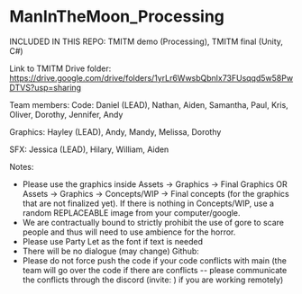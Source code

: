 # ManInTheMoon_Processing

INCLUDED IN THIS REPO: TMITM demo (Processing), TMITM final (Unity, C#)

Link to TMITM Drive folder: https://drive.google.com/drive/folders/1yrLr6WwsbQbnlx73FUsqqd5w58PwDTVS?usp=sharing 


Team members:
  Code: Daniel (LEAD), Nathan, Aiden, Samantha, Paul, Kris, Oliver, Dorothy, Jennifer, Andy
  
  Graphics: Hayley (LEAD), Andy, Mandy, Melissa, Dorothy
  
  SFX: Jessica (LEAD), Hilary, William, Aiden


Notes:
  - Please use the graphics inside Assets → Graphics → Final Graphics OR Assets → Graphics → Concepts/WIP → Final concepts (for the graphics that are not finalized yet).  If there is nothing in Concepts/WIP, use a random REPLACEABLE image from your computer/google.
  - We are contractually bound to strictly prohibit the use of gore to scare people and thus will need to use ambience for the horror.
  - Please use Party Let as the font if text is needed
  - There will be no dialogue (may change)
Github: 
  - Please do not force push the code if your code conflicts with main (the team will go over the code if there are conflicts -- please communicate the conflicts through the discord (invite: ) if you are working remotely)



